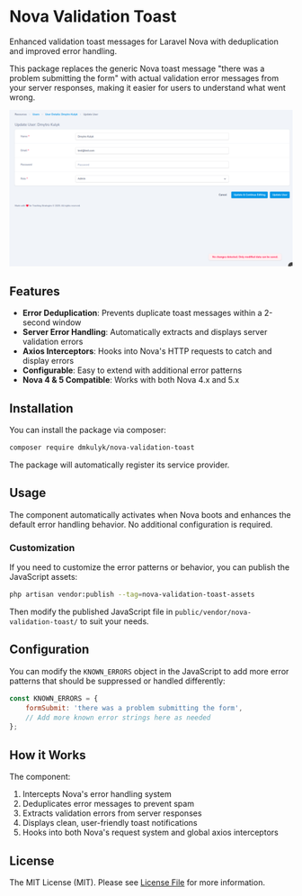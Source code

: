 # Nova Validation Toast

Enhanced validation toast messages for Laravel Nova with deduplication and improved error handling. 

This package replaces the generic Nova toast message "there was a problem submitting the form" with actual validation error messages from your server responses, making it easier for users to understand what went wrong.

![Nova Validation Toast Demo](screenshot.png)

## Features

- **Error Deduplication**: Prevents duplicate toast messages within a 2-second window
- **Server Error Handling**: Automatically extracts and displays server validation errors
- **Axios Interceptors**: Hooks into Nova's HTTP requests to catch and display errors
- **Configurable**: Easy to extend with additional error patterns
- **Nova 4 & 5 Compatible**: Works with both Nova 4.x and 5.x

## Installation

You can install the package via composer:

```bash
composer require dmkulyk/nova-validation-toast
```

The package will automatically register its service provider.

## Usage

The component automatically activates when Nova boots and enhances the default error handling behavior. No additional configuration is required.

### Customization

If you need to customize the error patterns or behavior, you can publish the JavaScript assets:

```bash
php artisan vendor:publish --tag=nova-validation-toast-assets
```

Then modify the published JavaScript file in `public/vendor/nova-validation-toast/` to suit your needs.

## Configuration

You can modify the `KNOWN_ERRORS` object in the JavaScript to add more error patterns that should be suppressed or handled differently:

```javascript
const KNOWN_ERRORS = {
    formSubmit: 'there was a problem submitting the form',
    // Add more known error strings here as needed
};
```

## How it Works

The component:
1. Intercepts Nova's error handling system
2. Deduplicates error messages to prevent spam
3. Extracts validation errors from server responses
4. Displays clean, user-friendly toast notifications
5. Hooks into both Nova's request system and global axios interceptors

## License

The MIT License (MIT). Please see [License File](LICENSE.md) for more information.